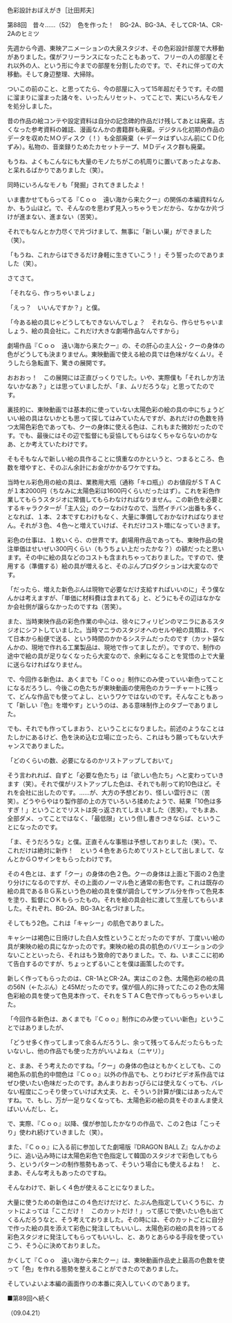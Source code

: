 <!-- source: http://web.archive.org/web/20250215190716/http://www.style.fm/as/05_column/tsujita/tsujita88.shtml -->

色彩設計おぼえがき［辻田邦夫］

第88回　昔々……（52）　色を作った！　BG-2A、BG-3A、そしてCR-1A、CR-2Aのヒミツ

先週から今週、東映アニメーションの大泉スタジオ、その色彩設計部屋で大移動がありました。僕がフリーランスになったこともあって、フリーの人の部屋とそれ以外の人、という形に今までの部屋を分割したのです。で、それに伴っての大移動。そして身辺整理、大掃除。

ついこの前のこと、と思ってたら、今の部屋に入って15年超だそうです。その間に溜まりに溜まった諸々を、いったんリセット、ってことで、実にいろんなモノを処分しました。

昔の作品の絵コンテや設定資料は自分の記念碑的作品だけ残してあとは廃棄。古くなった参考資料の雑誌、漫画なんかの書籍群も廃棄。デジタル化初期の作品のデータを収めたＭＯディスク（！）も全部廃棄（←データはずいぶん前にＣＤ化ずみ）。私物の、音楽録りためたカセットテープ、ＭＤディスク群も廃棄。

もうね、よくもこんなにも大量のモノたちがこの机周りに置いてあったよなあ、と呆れるばかりでありました（笑）。

同時にいろんなモノも「発掘」されてきましたよ！

いま書かせてもらってる『Ｃｏｏ　遠い海から来たクー』の関係の本編資料なんか、もう山ほど。で、そんなのを思わず見入っちゃうモンだから、なかなか片づけが進まない、進まない（苦笑）。

それでもなんとか力尽くで片づけまして、無事に「新しい巣」ができました（笑）。

「もうね、これからはできるだけ身軽に生きていこう！」そう誓ったのでありました（笑）。

さてさて。

「それなら、作っちゃいましょ」

「えっ？　いいんですか？」と僕。

「今ある絵の具じゃどうしてもできないんでしょ？　それなら、作らせちゃいましょう、絵の具会社に。これだけ大きな劇場作品なんですから」

劇場作品『Ｃｏｏ　遠い海から来たクー』の、その肝心の主人公・クーの身体の色がどうしても決まりません。東映動画で使える絵の具では色味がなくムリ。そうしたら急転直下、驚きの展開です。

おおおっ！　この展開には正直びっくりでした。いや、実際僕も「それしか方法ないかなあ？」とは思っていましたが、「ま、ムリだろうな」と思ってたのです。

裏技的に、東映動画では基本的に使っていない太陽色彩の絵の具の中にちょうどいい絵の具はないかとも思って探してはみていたんですが、あれだけの色数を持つ太陽色彩色であっても、クーの身体に使える色は、これもまた微妙だったのです。でも、最後にはその辺で監督にも妥協してもらはなくちゃならないのかなあ、とか考えていたわけです。

そもそもなんで新しい絵の具作ることに慎重なのかというと、つまるところ、色数を増やすと、そのぶん余計にお金がかかるワケですね。

当時セル彩色用の絵の具は、業務用大瓶（通称「キロ瓶」）のお値段がＳＴＡＣが１本2000円（ちなみに太陽色彩は1600円くらいだったはず）。これを彩色作業してもらうスタジオに常備してもらわなければなりません。この新色を必要とするキャラクターが「主人公」のクーなわけなので、当然イチバン出番も多く、となれば、１本、２本ですむわけもなく、大量に準備しておかなければなりません。それが３色、４色〜と増えていけば、それだけコスト増になっていきます。

彩色の仕事は、１枚いくら、の世界です。劇場用作品であっても、東映作品の発注単価はせいぜい300円くらい（もうちょい上だったかな？）の額だったと思います。その中に絵の具などのコストも含まれちゃっておりました。ですので、使用する（準備する）絵の具が増えると、そのぶんプロダクションは大変なのです。

「だったら、増えた新色ぶんは現物で必要なだけ支給すればいいのに」そう僕なんかは考えますが、「単価に材料費は含まれてる」と、どうにもその辺はなかなか会社側が譲らなかったのですね（苦笑）。

また、当時東映作品の彩色作業の中心は、徐々にフィリピンのマニラにあるスタジオにシフトしていました。当時マニラのスタジオへのセルや絵の具類は、すべて日本から船便で送る、という時間のかかるシステムだったのです（カット袋なんかの、現地で作れる工業製品は、現地で作ってましたが）。ですので、制作の途中で絵の具が足りなくなったら大変なので、余剰になることを覚悟の上で大量に送らなければなりません。

で、今回作る新色は、あくまでも『Ｃｏｏ』制作にのみ使っていい新色ってことになるだろうし、今後この色たちが東映動画の使用色のカラーチャートに残って、どんな作品でも使ってよし、というワケではないのです。そんなこともあって「新しい『色』を増やす」というのは、ある意味制作上のタブーでありました。

でも、それでも作ってしまおう、ということになりました。前述のようなことはたしかにあるけど、色を決め込む立場に立ったら、これはもう願ってもない大チャンスでありました。

「どのくらいの数、必要になるのかリストアップしておいて」

そう言われれば、自ずと「必要な色たち」は「欲しい色たち」へと変わっていきます（笑）。それで僕がリストアップした色は、それでも削って約10色ほど。それを会社に出したのです。……が、大方の予想どおり、怪しい雲行きに（苦笑）。どうやらやはり製作部の上の方でいろいろ揉めたようで、結果「10色は多すぎ！」ということでリストは突っ返されてしまいました（苦笑）。でもまあ、全部ダメ、ってことではなく、「最低限」という但し書きつきならば、ということになったのです。

「ま、そうだろうな」と僕。正直そんな事態は予想しておりました（笑）。で、これだけは絶対に新作！　という４色をあらためてリストとして出しまして、なんとかＧＯサインをもらったわけです。

その４色とは、まず「クー」の身体の色２色。クーの身体は上面と下面の２色塗り分けになるのですが、その上面のノーマル色と通常の影色です。これは既存の絵の具であるＢＧ系という色の絵の具を僕が調合してサンプル分を作って色見本を塗り、監督にＯＫもらったもの。それを絵の具会社に渡して生産してもらいました。それぞれ、BG-2A、BG-3Aと名づけました。

そしてもう2色。これは「キャシー」の肌色でありました。

キャシーは褐色に日焼けした白人女性ということだったのですが、丁度いい絵の具が東映の絵の具になかったのです。東映の絵の具の肌色のバリエーションの少ないことといったら、それはもう致命的でありました。で、ね、いまここに初めて告白するのですが、ちょっとずるいことを僕は画策したのです。

新しく作ってもらったのは、CR-1AとCR-2A。実はこの２色、太陽色彩の絵の具の56N（←たぶん）と45Mだったのです。僕が個人的に持ってたこの２色の太陽色彩絵の具を使って色見本作って、それをＳＴＡＣ色で作ってもらっちゃいました。

「今回作る新色は、あくまでも『Ｃｏｏ』制作にのみ使っていい新色」ということではありましたが、

「どうせ多く作ってしまって余るんだろうし、余って残ってるんだったらもったいないし、他の作品でも使った方がいいよねぇ（ニヤリ）」

と、まあ、そう考えたのですね。「クー」の身体の色はともかくとしても、この褐色系の肌色的中間色は『Ｃｏｏ』以外の作品でも、とりわけビデオ系作品ではぜひ使いたい色味だったのです。あんまりおおっぴらには使えなくっても、バレない程度にこっそり使っていけば大丈夫、と、そういう計算が僕にはあったんですね。で、もし、万が一足りなくなっても、太陽色彩の絵の具をそのまんま使えばいいんだし、と。

で、実際、『Ｃｏｏ』以降、僕が参加したかなりの作品で、この２色は「こっそり」使われ続けていきました（笑）。

また、『Ｃｏｏ』に入る前に参加してた劇場版『DRAGON BALL Z』なんかのように、追い込み時には太陽色彩色で色指定して韓国のスタジオで彩色してもらう、というパターンの制作態勢もあって、そういう場合にも使えるよね！　と、まあ、そんな考えもあったのですね。

そんなわけで、新しく４色が使えることになりました。

大量に使うための新色はこの４色だけだけど、たぶん色指定していくうちに、カットによっては「ここだけ！　このカットだけ！」って感じで使いたい色も出てくるんだろうなと、そう考えておりました。その時には、そのカットごとに自分で作った絵の具を添えて彩色に発注してもいいし、太陽色彩の絵の具を持ってる彩色スタジオに発注してもらってもいいし、と、ありとあらゆる手段を使っていこう、そう心に決めておりました。

かくして『Ｃｏｏ　遠い海から来たクー』は、東映動画作品史上最高の色数を使って「色」を作れる態勢を整えることができたのでありました。

そしていよいよ本編の画面作りの本番に突入していくのであります。

■第89回へ続く

（09.04.21）
